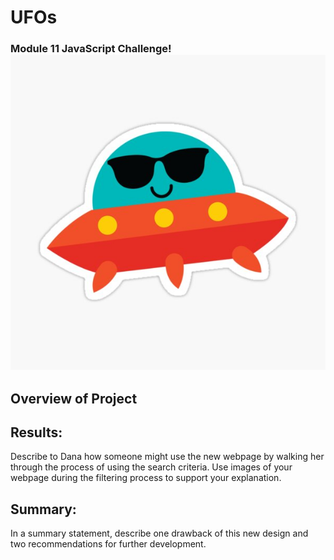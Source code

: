# UFOs
### Module 11 JavaScript Challenge! ![ufo](ufo.jpg)

## Overview of Project



## Results: 
Describe to Dana how someone might use the new webpage by walking her through the process of using the search criteria. Use images of your webpage during the filtering process to support your explanation.


## Summary: 
In a summary statement, describe one drawback of this new design and two recommendations for further development.
